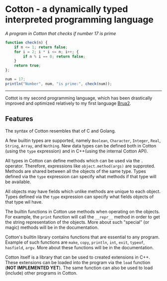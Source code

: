 # Cotton - a dynamically typed interpreted programming language
_A program in Cotton that checks if number 17 is prime_

```js
function check(n) {
    if n <= 1; return false;
    for i = 2; i * i <= n; i++; {
        if n % i == 0; return false;
    }
    return true;
};

num = 17;
println("Number", num, "is prime:", check(num));
```
---

Cottot is my second programming language, which has been drastically improved and optimized relatively to my first language [Brua2](https://github.com/lis05/Brua2).

## Features

The syntax of Cotton resembles that of C and Golang. 

A few builtin types are supported, namely `Boolean`, `Character`, `Integer`, `Real`, `String`, `Array`, and `Nothing`. New data types can be defined both in Cotton (using the `type` expression) and in C++(using the internal Cotton API).

All types in Cotton can define methods which can be used via the `.` operator. Therefore, expressions like `object.method(args)` are supproted. Methods are shared between all the objects of the same type. Types defined via the `type` expression can specify what methods if that type will be available.

All objects may have fields which unlike methods are unique to each object. Types defined via the `type` expression can specify what fields objects of that type wil have.

The builtin functions in Cotton use methods when operating on the objects. For example, the `print` function will call the `__repr__` method in order to get the string representation of the objects. More about such "special" (or magic) methods will be in the documentation.

Cotton's builtin library contains functions that are essential to any program. Example of such functions are `make`, `copy`, `println`, `int`, `exit`, `typeof`, `hasfield`, `argv`. More about these functions will be in the documentation.

Cotton itself is a library that can be used to created extensions in C++. These extensions can be loaded into the program via the `load` function (**NOT IMPLEMENTED YET**). The same function can also be used to load (include) other programs in Cotton.